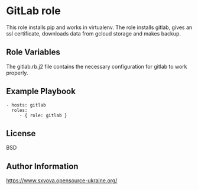 GitLab role
=========

This role installs pip and works in virtualenv. The role installs gitlab, gives an ssl certificate, downloads data from gcloud storage and makes backup.

Role Variables
--------------

The gitlab.rb.j2 file contains the necessary configuration for gitlab to work properly.


Example Playbook
----------------

    - hosts: gitlab
      roles:
         - { role: gitlab }

License
-------

BSD

Author Information
------------------

https://www.sxvova.opensource-ukraine.org/
